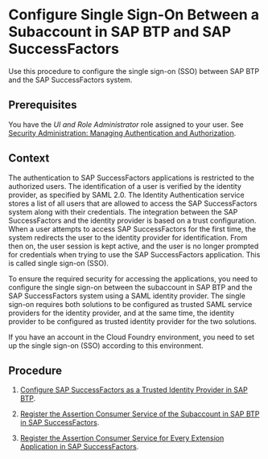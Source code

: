 <!-- loio64da613776814c3f8d899686dee558ca -->

# Configure Single Sign-On Between a Subaccount in SAP BTP and SAP SuccessFactors

Use this procedure to configure the single sign-on \(SSO\) between SAP BTP and the SAP SuccessFactors system.



<a name="loio64da613776814c3f8d899686dee558ca__prereq_e4k_nsx_ylb"/>

## Prerequisites

You have the *UI and Role Administrator* role assigned to your user. See [Security Administration: Managing Authentication and Authorization](../50-administration-and-ops/security-administration-managing-authentication-and-authorization-1ff47b2.md).



## Context

The authentication to SAP SuccessFactors applications is restricted to the authorized users. The identification of a user is verified by the identity provider, as specified by SAML 2.0. The Identity Authentication service stores a list of all users that are allowed to access the SAP SuccessFactors system along with their credentials. The integration between the SAP SuccessFactors and the identity provider is based on a trust configuration. When a user attempts to access SAP SuccessFactors for the first time, the system redirects the user to the identity provider for identification. From then on, the user session is kept active, and the user is no longer prompted for credentials when trying to use the SAP SuccessFactors application. This is called single sign-on \(SSO\).

To ensure the required security for accessing the applications, you need to configure the single sign-on between the subaccount in SAP BTP and the SAP SuccessFactors system using a SAML identity provider. The single sign-on requires both solutions to be configured as trusted SAML service providers for the identity provider, and at the same time, the identity provider to be configured as trusted identity provider for the two solutions.

If you have an account in the Cloud Foundry environment, you need to set up the single sign-on \(SSO\) according to this environment.



## Procedure

1.  [Configure SAP SuccessFactors as a Trusted Identity Provider in SAP BTP](configure-sap-successfactors-as-a-trusted-identity-provider-in-sap-btp-80a3fd1.md).

2.  [Register the Assertion Consumer Service of the Subaccount in SAP BTP in SAP SuccessFactors](register-the-assertion-consumer-service-of-the-subaccount-in-sap-btp-in-sap-successfactor-de3a1b3.md).

3.  [Register the Assertion Consumer Service for Every Extension Application in SAP SuccessFactors](register-the-assertion-consumer-service-for-every-extension-application-in-sap-successfac-ebc8341.md).


